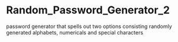 # Random_Password_Generator_2
 password generator that spells out two options consisting randomly generated alphabets, numericals and special characters
